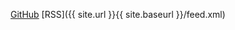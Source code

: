 [GitHub](https://github.com/JokinYang/MomoReviewHelper) [RSS]({{ site.url }}{{ site.baseurl }}/feed.xml)  
